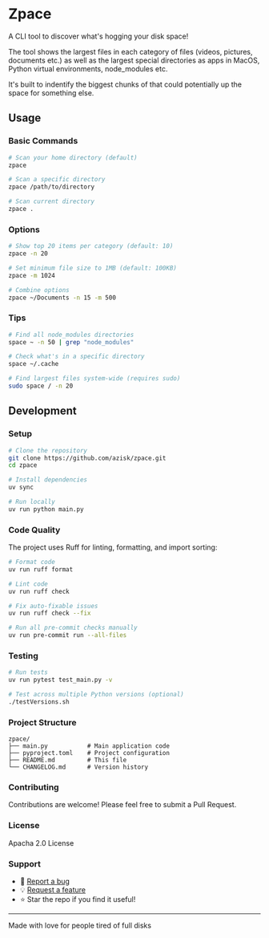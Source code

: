 # Zpace

A CLI tool to discover what's hogging your disk space!

The tool shows the largest files in each category of files (videos, pictures, documents etc.) as well as the largest special directories as apps in MacOS, Python virtual environments, node_modules etc.

It's built to indentify the biggest chunks of that could potentially up the space for something else.

## Usage

### Basic Commands
```bash
# Scan your home directory (default)
zpace

# Scan a specific directory
zpace /path/to/directory

# Scan current directory
zpace .
```

### Options
```bash
# Show top 20 items per category (default: 10)
zpace -n 20

# Set minimum file size to 1MB (default: 100KB)
zpace -m 1024

# Combine options
zpace ~/Documents -n 15 -m 500
```

### Tips

```bash
# Find all node_modules directories
space ~ -n 50 | grep "node_modules"

# Check what's in a specific directory
space ~/.cache

# Find largest files system-wide (requires sudo)
sudo space / -n 20
```

## Development

### Setup

```bash
# Clone the repository
git clone https://github.com/azisk/zpace.git
cd zpace

# Install dependencies
uv sync

# Run locally
uv run python main.py
```

### Code Quality

The project uses Ruff for linting, formatting, and import sorting:

```bash
# Format code
uv run ruff format

# Lint code
uv run ruff check

# Fix auto-fixable issues
uv run ruff check --fix

# Run all pre-commit checks manually
uv run pre-commit run --all-files
```

### Testing

```bash
# Run tests
uv run pytest test_main.py -v

# Test across multiple Python versions (optional)
./testVersions.sh
```

### Project Structure
```
zpace/
├── main.py           # Main application code
├── pyproject.toml    # Project configuration
├── README.md         # This file
└── CHANGELOG.md      # Version history
```

### Contributing
Contributions are welcome! Please feel free to submit a Pull Request.

### License
Apacha 2.0 License

### Support

- 🐛 [Report a bug](https://github.com/AzisK/Zpace/issues)
- 💡 [Request a feature](https://github.com/AzisK/Zpace/issues)
- ⭐ Star the repo if you find it useful!

---

Made with love for people tired of full disks
